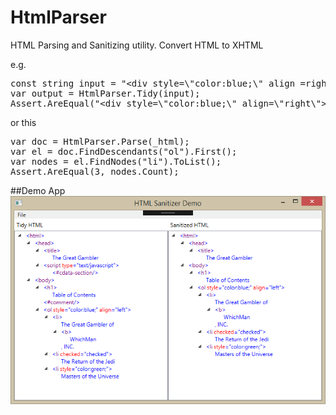 # HtmlParser
HTML Parsing and Sanitizing utility. Convert HTML to XHTML

e.g. 
<pre>
const string input = "&lt;div style=\"color:blue;\" align =right>The Game  of &lt;b >Which&lt;/b > &lt;/div>";
var output = HtmlParser.Tidy(input);
Assert.AreEqual("&lt;div style=\"color:blue;\" align=\"right\">The Game  of &lt;b>Which&lt;/b>&lt;/div>", output);
</pre>
or this
<pre>
var doc = HtmlParser.Parse(_html);
var el = doc.FindDescendants("ol").First();
var nodes = el.FindNodes("li").ToList();
Assert.AreEqual(3, nodes.Count);
</pre>

##Demo App
<img src="html sanitizer demo.png"/>
